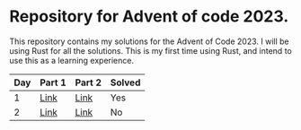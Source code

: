 # Repository for Advent of code 2023.

This repository contains my solutions for the Advent of Code 2023. I will be using Rust for all the solutions.
This is my first time using Rust, and intend to use this as a learning experience.

| Day | Part 1 | Part 2 | Solved |
| --- | ------ | ------ |  ----- |
| 1   | [Link](day1/part1.rs) | [Link](day1/part2.rs) | Yes |
| 2   | [Link](day2/part1.rs) | [Link](day2/part2.rs) | No  |